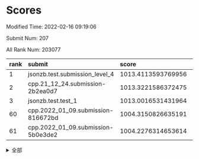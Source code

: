 # Scores

Modified Time: 2022-02-16 09:19:06

Submit Num: 207

All Rank Num: 203077

| rank |               submit               |       score        |       sigma        | pk_num |
| :--- | :--------------------------------- | :----------------- | :----------------- | :----- |
| 1    | jsonzb.test.submission_level_4     | 1013.4113593769956 | 0.8061038338818804 | 3925   |
| 2    | cpp.21_12_24.submission-2b2ea0d7   | 1013.3221586372475 | 0.8237045532655866 | 3921   |
| 3    | jsonzb.test.test_1                 | 1013.0016531431964 | 0.8096033205616151 | 3926   |
| 60   | cpp.2022_01_09.submission-816672bd | 1004.3150826635191 | 0.707195218998984  | 3923   |
| 61   | cpp.2022_01_09.submission-5b0e3de2 | 1004.2276314653614 | 0.7184369023423282 | 3927   |


<details>
<summary>全部</summary>

| rank |                 submit                 |       score        |       sigma        | pk_num |
| :--- | :------------------------------------- | :----------------- | :----------------- | :----- |
| 1    | jsonzb.test.submission_level_4         | 1013.4113593769956 | 0.8061038338818804 | 3925   |
| 2    | cpp.21_12_24.submission-2b2ea0d7       | 1013.3221586372475 | 0.8237045532655866 | 3921   |
| 3    | jsonzb.test.test_1                     | 1013.0016531431964 | 0.8096033205616151 | 3926   |
| 4    | gobigger.level_3.submission_level_3_20 | 1011.3437123147536 | 0.7744463775654823 | 3922   |
| 5    | gobigger.level_3.submission_level_3_30 | 1011.279498632876  | 0.8046801105974697 | 3929   |
| 6    | gobigger.level_3.submission_level_3_45 | 1011.1601375977368 | 0.7917095909412726 | 3925   |
| 7    | gobigger.level_3.submission_level_3_24 | 1011.1065997266421 | 0.7787169292967399 | 3927   |
| 8    | gobigger.level_3.submission_level_3_3  | 1011.0476864371493 | 0.7928240781910547 | 3921   |
| 9    | gobigger.level_3.submission_level_3_36 | 1011.0465642792869 | 0.772068190284415  | 3920   |
| 10   | gobigger.level_3.submission_level_3_38 | 1010.9647552164791 | 0.7585005503656529 | 3925   |
| 11   | gobigger.level_3.submission_level_3_1  | 1010.9299200612643 | 0.7866270414808927 | 3924   |
| 12   | gobigger.level_3.submission_level_3_2  | 1010.9113395485047 | 0.7679044316219197 | 3930   |
| 13   | gobigger.level_3.submission_level_3_31 | 1010.7565856341881 | 0.7574375982809521 | 3922   |
| 14   | gobigger.level_3.submission_level_3_16 | 1010.5133466326658 | 0.7706770306231338 | 3926   |
| 15   | gobigger.level_3.submission_level_3_17 | 1010.4854421427966 | 0.7601973179733291 | 3923   |
| 16   | gobigger.level_3.submission_level_3_41 | 1010.4699975139786 | 0.7819226256523372 | 3926   |
| 17   | gobigger.level_3.submission_level_3_44 | 1010.4045682524841 | 0.7630485071841321 | 3925   |
| 18   | gobigger.level_3.submission_level_3_8  | 1010.3922194794708 | 0.7500224492938693 | 3922   |
| 19   | gobigger.level_3.submission_level_3_10 | 1010.3898988209902 | 0.7559138777985117 | 3923   |
| 20   | gobigger.level_3.submission_level_3_21 | 1010.3289041241587 | 0.7842961447517625 | 3924   |
| 21   | gobigger.level_3.submission_level_3_19 | 1010.243131334959  | 0.7566862158864014 | 3928   |
| 22   | gobigger.level_3.submission_level_3_14 | 1010.2060432822881 | 0.7719000656981172 | 3925   |
| 23   | gobigger.level_3.submission_level_3_42 | 1010.1971393256798 | 0.7693973065291964 | 3926   |
| 24   | gobigger.level_3.submission_level_3_9  | 1010.1395864830035 | 0.7626741250823511 | 3929   |
| 25   | gobigger.level_3.submission_level_3_7  | 1010.1077422061313 | 0.7779999756859237 | 3927   |
| 26   | gobigger.level_3.submission_level_3_28 | 1010.0916024653689 | 0.7637714886908553 | 3924   |
| 27   | gobigger.level_3.submission_level_3_37 | 1010.0517063519845 | 0.7517672828843109 | 3924   |
| 28   | gobigger.level_3.submission_level_3_23 | 1010.0443807816176 | 0.763040987912602  | 3928   |
| 29   | gobigger.level_3.submission_level_3_5  | 1009.969588375407  | 0.7782004038622434 | 3924   |
| 30   | gobigger.level_3.submission_level_3_11 | 1009.9670879117391 | 0.745605967299891  | 3921   |
| 31   | gobigger.level_3.submission_level_3_39 | 1009.9633629962733 | 0.7411179567808336 | 3927   |
| 32   | gobigger.level_3.submission_level_3_18 | 1009.9299782134301 | 0.7480956996616037 | 3927   |
| 33   | gobigger.level_3.submission_level_3_13 | 1009.9082145847053 | 0.7641849256923883 | 3917   |
| 34   | gobigger.level_3.submission_level_3_25 | 1009.9003593260242 | 0.7514816809306553 | 3929   |
| 35   | gobigger.level_3.submission_level_3_49 | 1009.8986968860207 | 0.7520992919491722 | 3923   |
| 36   | gobigger.level_3.submission_level_3_46 | 1009.88908033456   | 0.7558242964061505 | 3916   |
| 37   | gobigger.level_3.submission_level_3_32 | 1009.8106329336209 | 0.7644205666945543 | 3917   |
| 38   | gobigger.level_3.submission_level_3_26 | 1009.808636225422  | 0.7846389355614815 | 3928   |
| 39   | gobigger.level_3.submission_level_3_33 | 1009.7942573140999 | 0.7559091419135014 | 3924   |
| 40   | gobigger.level_3.submission_level_3_48 | 1009.6812063397402 | 0.7652518662805762 | 3922   |
| 41   | gobigger.level_3.submission_level_3_34 | 1009.6466411904947 | 0.7612486243738054 | 3918   |
| 42   | gobigger.level_3.submission_level_3_6  | 1009.4947394480126 | 0.7558598011027143 | 3928   |
| 43   | gobigger.level_3.submission_level_3_15 | 1009.486001037773  | 0.7352784297169888 | 3923   |
| 44   | gobigger.level_3.submission_level_3_47 | 1009.4539068529626 | 0.7378124436745708 | 3924   |
| 45   | gobigger.level_3.submission_level_3_35 | 1009.4084386576096 | 0.7620718927773033 | 3925   |
| 46   | gobigger.level_3.submission_level_3_43 | 1009.2884564263782 | 0.7599698824739614 | 3918   |
| 47   | gobigger.level_3.submission_level_3_40 | 1009.1850989810373 | 0.7436909879210268 | 3930   |
| 48   | gobigger.level_3.submission_level_3_29 | 1009.1325066452785 | 0.7456037507973287 | 3923   |
| 49   | gobigger.level_3.submission_level_3_0  | 1009.1080573830259 | 0.7663436944208897 | 3923   |
| 50   | gobigger.level_3.submission_level_3_27 | 1009.079722957836  | 0.7658718325700741 | 3926   |
| 51   | gobigger.level_3.submission_level_3_4  | 1008.902884390367  | 0.7451257401245288 | 3922   |
| 52   | gobigger.level_3.submission_level_3_22 | 1008.8727802027215 | 0.7566345992147507 | 3928   |
| 53   | gobigger.level_3.submission_level_3_12 | 1008.2309934284143 | 0.7390432820668974 | 3926   |
| 54   | gobigger.level_1.submission_level_1_30 | 1004.9514087917041 | 0.7189065908165283 | 3925   |
| 55   | gobigger.level_1.submission_level_1_35 | 1004.6407674700407 | 0.7131103524002212 | 3920   |
| 56   | gobigger.level_1.submission_level_1_24 | 1004.4964573656015 | 0.7290432287930158 | 3929   |
| 57   | gobigger.level_1.submission_level_1_4  | 1004.4611723607273 | 0.7282221481730763 | 3925   |
| 58   | gobigger.level_1.submission_level_1_6  | 1004.3522956921121 | 0.722682510516133  | 3925   |
| 59   | gobigger.level_1.submission_level_1_20 | 1004.3372559361645 | 0.7248521756163904 | 3921   |
| 60   | cpp.2022_01_09.submission-816672bd     | 1004.3150826635191 | 0.707195218998984  | 3923   |
| 61   | cpp.2022_01_09.submission-5b0e3de2     | 1004.2276314653614 | 0.7184369023423282 | 3927   |
| 62   | gobigger.level_1.submission_level_1_5  | 1004.0604973380198 | 0.7162725666743217 | 3919   |
| 63   | gobigger.level_1.submission_level_1_27 | 1004.0560453173697 | 0.7212262352197135 | 3927   |
| 64   | gobigger.level_1.submission_level_1_26 | 1003.8928527073214 | 0.7157248047017878 | 3923   |
| 65   | gobigger.level_1.submission_level_1_49 | 1003.7377256019889 | 0.7117567854783039 | 3924   |
| 66   | gobigger.level_1.submission_level_1_47 | 1003.6221926918137 | 0.7193582578136801 | 3925   |
| 67   | gobigger.level_1.submission_level_1_45 | 1003.5805862998715 | 0.7218007270507791 | 3924   |
| 68   | gobigger.level_1.submission_level_1_34 | 1003.5731258078754 | 0.7148819878643179 | 3922   |
| 69   | gobigger.level_1.submission_level_1_1  | 1003.5414364047681 | 0.7268448487969645 | 3925   |
| 70   | gobigger.level_1.submission_level_1_15 | 1003.5282133374258 | 0.7101982868992557 | 3918   |
| 71   | gobigger.level_1.submission_level_1_11 | 1003.5070384704549 | 0.7154681723977321 | 3928   |
| 72   | gobigger.level_1.submission_level_1_12 | 1003.4770524910793 | 0.7100476959130424 | 3921   |
| 73   | gobigger.level_1.submission_level_1_18 | 1003.4625975521653 | 0.7162669271062556 | 3923   |
| 74   | gobigger.level_1.submission_level_1_46 | 1003.4338026702753 | 0.7128941642471255 | 3922   |
| 75   | gobigger.level_1.submission_level_1_9  | 1003.3934700132546 | 0.7068547266251506 | 3928   |
| 76   | gobigger.level_1.submission_level_1_0  | 1003.3816507826655 | 0.7104348445478826 | 3922   |
| 77   | gobigger.level_1.submission_level_1_16 | 1003.3650140999479 | 0.7161498560383697 | 3928   |
| 78   | gobigger.level_1.submission_level_1_17 | 1003.3600781599065 | 0.7086606961694408 | 3924   |
| 79   | gobigger.level_1.submission_level_1_13 | 1003.353384680803  | 0.7212910766053571 | 3923   |
| 80   | gobigger.level_1.submission_level_1_8  | 1003.2572871513112 | 0.7249067917749115 | 3919   |
| 81   | gobigger.level_1.submission_level_1_43 | 1003.2547303835112 | 0.7160568182513076 | 3925   |
| 82   | gobigger.level_1.submission_level_1_40 | 1003.1833720555773 | 0.7115988590533974 | 3922   |
| 83   | gobigger.level_1.submission_level_1_10 | 1003.1686574866776 | 0.7123960522803316 | 3927   |
| 84   | gobigger.level_1.submission_level_1_37 | 1003.1666252458174 | 0.7159853603555946 | 3926   |
| 85   | gobigger.level_1.submission_level_1_36 | 1003.1239772899518 | 0.7141428119910492 | 3921   |
| 86   | gobigger.level_1.submission_level_1_19 | 1003.0445319102273 | 0.7224980514844799 | 3922   |
| 87   | gobigger.level_1.submission_level_1_21 | 1003.035404134636  | 0.7179519717018665 | 3923   |
| 88   | gobigger.level_1.submission_level_1_3  | 1002.9040986744205 | 0.7142873620476549 | 3919   |
| 89   | gobigger.level_1.submission_level_1_2  | 1002.9031466054288 | 0.7165786629864364 | 3929   |
| 90   | gobigger.level_1.submission_level_1_14 | 1002.8921875102851 | 0.7017152258749517 | 3925   |
| 91   | gobigger.level_1.submission_level_1_29 | 1002.8188429213651 | 0.7157757554594785 | 3928   |
| 92   | gobigger.level_1.submission_level_1_32 | 1002.7615206618674 | 0.6933466477150675 | 3926   |
| 93   | gobigger.level_1.submission_level_1_22 | 1002.7455800534129 | 0.7137056732302344 | 3922   |
| 94   | gobigger.level_1.submission_level_1_28 | 1002.7306797488882 | 0.7096550772928931 | 3928   |
| 95   | gobigger.level_1.submission_level_1_41 | 1002.6827376750712 | 0.7220516713409169 | 3925   |
| 96   | gobigger.level_1.submission_level_1_48 | 1002.4108690797243 | 0.7288629636075687 | 3925   |
| 97   | gobigger.level_1.submission_level_1_44 | 1002.4000716480699 | 0.707595745551567  | 3927   |
| 98   | gobigger.level_1.submission_level_1_42 | 1002.3868720477063 | 0.719746078248118  | 3928   |
| 99   | gobigger.level_1.submission_level_1_38 | 1002.3556843836484 | 0.708665566461251  | 3923   |
| 100  | gobigger.level_1.submission_level_1_31 | 1002.3385054839714 | 0.7114415566039203 | 3926   |
| 101  | gobigger.level_1.submission_level_1_23 | 1002.3101196698701 | 0.7161062682662747 | 3930   |
| 102  | gobigger.level_1.submission_level_1_33 | 1002.2502787701869 | 0.7164196576098355 | 3925   |
| 103  | gobigger.level_1.submission_level_1_25 | 1001.9766936503801 | 0.7059633342514214 | 3921   |
| 104  | gobigger.level_1.submission_level_1_39 | 1001.9006644038726 | 0.7131609323218562 | 3925   |
| 105  | gobigger.level_1.submission_level_1_7  | 1001.7463937073021 | 0.7120980402352584 | 3923   |
| 106  | gobigger.random.submission_random_25   | 997.5474163291798  | 0.7052636062734735 | 3923   |
| 107  | gobigger.random.submission_random_37   | 997.1307745832543  | 0.7035916471937551 | 3919   |
| 108  | gobigger.random.submission_random_32   | 996.7078489144279  | 0.708363189154365  | 3926   |
| 109  | gobigger.random.submission_random_33   | 996.5908522275346  | 0.7084342534120838 | 3915   |
| 110  | gobigger.random.submission_random_34   | 996.5388424276653  | 0.7208592366134795 | 3924   |
| 111  | gobigger.random.submission_random_10   | 996.4978612960382  | 0.711743975969747  | 3923   |
| 112  | gobigger.random.submission_random_2    | 996.4624461451046  | 0.7228791317658126 | 3929   |
| 113  | gobigger.random.submission_random_4    | 996.4600172796746  | 0.7068857041060596 | 3922   |
| 114  | gobigger.random.submission_random_44   | 996.4456200362163  | 0.7051247516533877 | 3928   |
| 115  | gobigger.random.submission_random_31   | 996.304816244151   | 0.7020585538902183 | 3926   |
| 116  | gobigger.random.submission_random_19   | 996.2971630198631  | 0.7220663535827176 | 3924   |
| 117  | gobigger.random.submission_random_26   | 996.2832149955772  | 0.7132730595379567 | 3925   |
| 118  | gobigger.random.submission_random_5    | 996.2179279254199  | 0.7019850736058606 | 3923   |
| 119  | gobigger.random.submission_random_43   | 996.1986334926615  | 0.7209706361187259 | 3925   |
| 120  | gobigger.random.submission_random_38   | 996.1600964063413  | 0.7073221729826898 | 3927   |
| 121  | gobigger.random.submission_random_16   | 996.1518257688278  | 0.7057861757410273 | 3921   |
| 122  | gobigger.random.submission_random_12   | 996.0715917195665  | 0.704422351719688  | 3926   |
| 123  | gobigger.random.submission_random_30   | 996.062650678876   | 0.7178974649158368 | 3927   |
| 124  | gobigger.random.submission_random_23   | 996.0565292639285  | 0.7009228263481609 | 3926   |
| 125  | gobigger.random.submission_random_48   | 996.0494210462738  | 0.706756185154054  | 3922   |
| 126  | gobigger.random.submission_random_29   | 996.0293765969782  | 0.7149169056724166 | 3927   |
| 127  | gobigger.random.submission_random_47   | 996.0080902327977  | 0.7191553845119633 | 3922   |
| 128  | gobigger.random.submission_random_9    | 995.9769434986117  | 0.7099346394657927 | 3926   |
| 129  | gobigger.random.submission_random_46   | 995.9699561773045  | 0.7164591337461422 | 3926   |
| 130  | gobigger.random.submission_random_15   | 995.9592513729434  | 0.7195133485357446 | 3925   |
| 131  | gobigger.random.submission_random_3    | 995.9228302304491  | 0.7169846350429678 | 3927   |
| 132  | gobigger.random.submission_random_42   | 995.8937553406283  | 0.6986453501100964 | 3927   |
| 133  | gobigger.random.submission_random_39   | 995.8682253452478  | 0.7028901310630166 | 3920   |
| 134  | gobigger.random.submission_random_6    | 995.7639638542686  | 0.7053882274918319 | 3922   |
| 135  | gobigger.random.submission_random_28   | 995.7509001451383  | 0.7291657002176646 | 3921   |
| 136  | gobigger.random.submission_random_18   | 995.7331013733158  | 0.7299666024196344 | 3927   |
| 137  | gobigger.random.submission_random_14   | 995.7282372278304  | 0.7041469405700982 | 3928   |
| 138  | gobigger.random.submission_random_22   | 995.7209200632145  | 0.7145494731900436 | 3926   |
| 139  | gobigger.random.submission_random_21   | 995.720855895096   | 0.7225599093194093 | 3923   |
| 140  | gobigger.random.submission_random_17   | 995.6878299713911  | 0.7194888752957449 | 3925   |
| 141  | gobigger.random.submission_random_49   | 995.6483244077117  | 0.7131479168054818 | 3926   |
| 142  | gobigger.random.submission_random_7    | 995.6422264171244  | 0.7207191901533795 | 3922   |
| 143  | gobigger.random.submission_random_8    | 995.6150228612414  | 0.7111306451889916 | 3923   |
| 144  | gobigger.random.submission_random_1    | 995.6096265154995  | 0.7216479941611785 | 3924   |
| 145  | gobigger.random.submission_random_27   | 995.5336249307501  | 0.7077312774341641 | 3923   |
| 146  | gobigger.random.submission_random_11   | 995.4667669385971  | 0.7229126394748238 | 3929   |
| 147  | gobigger.random.submission_random_0    | 995.3947231074595  | 0.7309491590372051 | 3921   |
| 148  | gobigger.random.submission_random_41   | 995.3263074706146  | 0.7147108534541246 | 3929   |
| 149  | gobigger.random.submission_random_45   | 995.2476329149961  | 0.7140123707734339 | 3925   |
| 150  | gobigger.random.submission_random_35   | 995.246754802823   | 0.7159464486713237 | 3919   |
| 151  | gobigger.random.submission_random_13   | 995.2233814774823  | 0.7251180345239803 | 3926   |
| 152  | gobigger.random.submission_random_40   | 995.1532410633168  | 0.7045096701166795 | 3925   |
| 153  | gobigger.random.submission_random_24   | 995.1341029222847  | 0.7062081981334961 | 3929   |
| 154  | gobigger.random.submission_random_20   | 995.046779836993   | 0.719282647520622  | 3924   |
| 155  | gobigger.random.submission_random_36   | 994.5994590292357  | 0.7189184512030835 | 3920   |
| 156  | gobigger.level_2.submission_level_2_16 | 994.4512536518725  | 0.7220280894550314 | 3921   |
| 157  | gobigger.level_2.submission_level_2_34 | 994.2531562254334  | 0.7271297076542027 | 3921   |
| 158  | gobigger.level_2.submission_level_2_45 | 994.096684103705   | 0.7342307665488499 | 3924   |
| 159  | gobigger.level_2.submission_level_2_37 | 993.812312272817   | 0.7226174154007601 | 3923   |
| 160  | gobigger.level_2.submission_level_2_31 | 993.7276132006245  | 0.7391032940430733 | 3920   |
| 161  | gobigger.level_2.submission_level_2_36 | 993.6782904775034  | 0.7416296243924758 | 3923   |
| 162  | gobigger.level_2.submission_level_2_9  | 993.542281845784   | 0.7159308940747193 | 3918   |
| 163  | gobigger.level_2.submission_level_2_27 | 993.3864409418678  | 0.7440242924334345 | 3925   |
| 164  | gobigger.level_2.submission_level_2_4  | 993.3708094528387  | 0.7214516411645844 | 3922   |
| 165  | gobigger.level_2.submission_level_2_39 | 993.128496973725   | 0.7316268228553353 | 3924   |
| 166  | gobigger.level_2.submission_level_2_2  | 993.0021729445593  | 0.7265921627115615 | 3923   |
| 167  | gobigger.level_2.submission_level_2_23 | 992.8406878414828  | 0.7245941728533153 | 3928   |
| 168  | gobigger.level_2.submission_level_2_15 | 992.8169775520006  | 0.7461386119869745 | 3928   |
| 169  | gobigger.level_2.submission_level_2_10 | 992.7613260552183  | 0.73626915687078   | 3926   |
| 170  | gobigger.level_2.submission_level_2_42 | 992.6172038175056  | 0.737429528343593  | 3925   |
| 171  | gobigger.level_2.submission_level_2_21 | 992.6056040619872  | 0.7422928309070939 | 3924   |
| 172  | gobigger.level_2.submission_level_2_22 | 992.5524780031503  | 0.7287337118581739 | 3920   |
| 173  | gobigger.level_2.submission_level_2_8  | 992.5301393284898  | 0.7274401482221413 | 3924   |
| 174  | gobigger.level_2.submission_level_2_28 | 992.5161260021295  | 0.7259955609573677 | 3924   |
| 175  | gobigger.level_2.submission_level_2_0  | 992.4343299862517  | 0.7416567691347524 | 3922   |
| 176  | gobigger.level_2.submission_level_2_40 | 992.3927954396985  | 0.7398113393164527 | 3922   |
| 177  | gobigger.level_2.submission_level_2_30 | 992.2416297733173  | 0.7448505578341582 | 3924   |
| 178  | gobigger.level_2.submission_level_2_29 | 992.1702833180183  | 0.7381778497449767 | 3926   |
| 179  | gobigger.level_2.submission_level_2_1  | 992.1631008946905  | 0.7304829350578526 | 3924   |
| 180  | gobigger.level_2.submission_level_2_25 | 992.0996167672417  | 0.7378426038461243 | 3921   |
| 181  | gobigger.level_2.submission_level_2_6  | 992.078276401335   | 0.7374898089604631 | 3924   |
| 182  | gobigger.level_2.submission_level_2_5  | 992.0136480544771  | 0.7403402934108383 | 3924   |
| 183  | gobigger.level_2.submission_level_2_26 | 991.9832718047005  | 0.7297195653901174 | 3925   |
| 184  | gobigger.level_2.submission_level_2_3  | 991.6892411920684  | 0.74775683874885   | 3925   |
| 185  | gobigger.level_2.submission_level_2_17 | 991.5987048445638  | 0.7664209208804601 | 3924   |
| 186  | gobigger.level_2.submission_level_2_49 | 991.5551915508679  | 0.7543204304485331 | 3925   |
| 187  | gobigger.level_2.submission_level_2_32 | 991.5465397146518  | 0.7726835015809617 | 3928   |
| 188  | gobigger.level_2.submission_level_2_38 | 991.4076335307434  | 0.7472241798713484 | 3928   |
| 189  | gobigger.level_2.submission_level_2_24 | 991.4046157679911  | 0.7324517145419668 | 3927   |
| 190  | gobigger.level_2.submission_level_2_18 | 991.278756830014   | 0.7635889743536247 | 3932   |
| 191  | gobigger.level_2.submission_level_2_7  | 991.2250435317771  | 0.7456258507672364 | 3922   |
| 192  | gobigger.level_2.submission_level_2_41 | 991.1430691224411  | 0.7519886450859794 | 3924   |
| 193  | gobigger.level_2.submission_level_2_33 | 991.1240762571684  | 0.7427611252170648 | 3925   |
| 194  | gobigger.level_2.submission_level_2_19 | 991.0642540236346  | 0.7455872373928264 | 3922   |
| 195  | gobigger.level_2.submission_level_2_11 | 991.0281899694385  | 0.7832899753496697 | 3928   |
| 196  | gobigger.level_2.submission_level_2_43 | 990.9083860863577  | 0.7534312466960765 | 3922   |
| 197  | gobigger.level_2.submission_level_2_47 | 990.8165150176145  | 0.7388794244399763 | 3923   |
| 198  | gobigger.level_2.submission_level_2_13 | 990.5964529903163  | 0.761071342170211  | 3922   |
| 199  | gobigger.level_2.submission_level_2_35 | 990.5237396455825  | 0.7532889681638854 | 3925   |
| 200  | gobigger.level_2.submission_level_2_46 | 990.5182200826396  | 0.7759386096220119 | 3928   |
| 201  | gobigger.level_2.submission_level_2_20 | 990.4922326589658  | 0.7555017939535524 | 3922   |
| 202  | gobigger.level_2.submission_level_2_14 | 990.4180007928258  | 0.7523234468090958 | 3925   |
| 203  | gobigger.level_2.submission_level_2_12 | 990.3988438339726  | 0.7641589057536371 | 3923   |
| 204  | gobigger.level_2.submission_level_2_48 | 990.3603790552734  | 0.7502112688927687 | 3922   |
| 205  | gobigger.level_2.submission_level_2_44 | 990.3023375297861  | 0.7818534487474983 | 3926   |
| 206  | gobigger.none.submission_none_1        | 978.3115007008719  | 1.2847124230772868 | 3922   |
| 207  | gobigger.none.submission_none_0        | 977.6011435364354  | 1.3750774461338424 | 3921   |

</details>